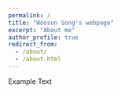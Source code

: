 ```yaml
---
permalink: /
title: "Woosun Song's webpage"
excerpt: "About me"
author_profile: true
redirect_from: 
  - /about/
  - /about.html
---
```


Example Text
